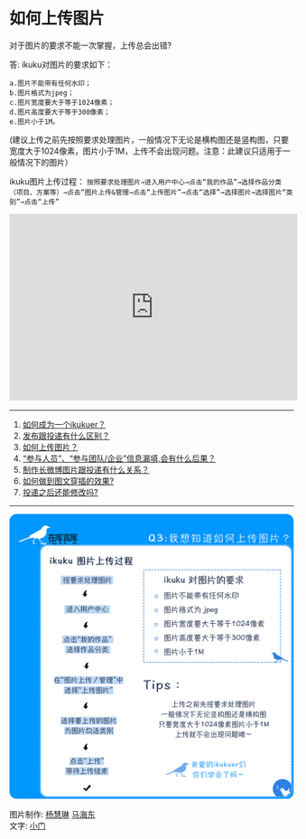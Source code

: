 # 如何上传图片  
对于图片的要求不能一次掌握，上传总会出错?  

答: ikuku对图片的要求如下：

    a.图片不能带有任何水印；
    b.图片格式为jpeg；
    c.图片宽度要大于等于1024像素；
    d.图片高度要大于等于300像素；
    e.图片小于1M。
   
   (建议上传之前先按照要求处理图片，一般情况下无论是横构图还是竖构图，只要宽度大于1024像素，图片小于1M，上传不会出现问题。注意：此建议只适用于一般情况下的图片）
   
   ikuku图片上传过程：
   `按照要求处理图片→进入用户中心→点击“我的作品”→选择作品分类（项目、方案等）→点击“图片上传&管理→点击“上传图片”→点击“选择”→选择图片→选择图片“类别”→点击“上传”`

 
  <iframe height=330 width=510 src="http://player.youku.com/embed/XMTQ0OTUxNTYwOA==" frameborder=0 allowfullscreen></iframe>
  
------

1. [如何成为一个ikukuer？](101-0.md)
1. [发布跟投递有什么区别？](101-1.md)
1. [如何上传图片？](101-2.md)
1. [“参与人员”、“参与团队/企业”信息漏填,会有什么后果？](101-3.md)
1. [制作长微博图片跟投递有什么关系？](101-4.md) 
1. [如何做到图文穿插的效果?](101-5.md)
1. [投递之后还能修改吗?](101-6.md)

------

![03](images/101/05.jpg)


图片制作: [杨慧琳](http://www.ikuku.cn/name/9675) [马海东](http://www.ikuku.cn/user/1510)   
文字: [小门](http://www.ikuku.cn/user/xiaomen)  